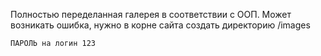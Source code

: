 Полностью переделанная галерея в соответствии с ООП.
Может возникать ошибка, нужно в корне сайта создать директорию /images   
    
    
    ПАРОЛЬ на логин 123